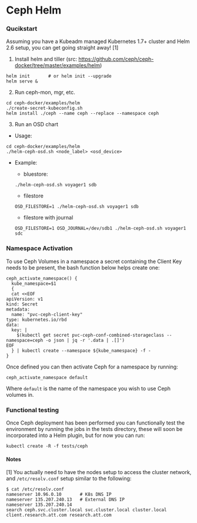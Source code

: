 # Ceph Helm

### Qucikstart

Assuming you have a Kubeadm managed Kubernetes 1.7+ cluster and Helm 2.6 setup, you can get going straight away! [1]

1. Install helm and tiller
(src: https://github.com/ceph/ceph-docker/tree/master/examples/helm)
```
helm init       # or helm init --upgrade
helm serve &
```

2. Run ceph-mon, mgr, etc. 
```
cd ceph-docker/examples/helm
./create-secret-kubeconfig.sh
helm install ./ceph --name ceph --replace --namespace ceph
```

3. Run an OSD chart
- Usage:
```
cd ceph-docker/examples/helm
./helm-ceph-osd.sh <node_label> <osd_device>
```

- Example:
   - bluestore:
   ```
   ./helm-ceph-osd.sh voyager1 sdb
   ```

   - filestore
   ```
   OSD_FILESTORE=1 ./helm-ceph-osd.sh voyager1 sdb
   ```

   - filestore with journal
   ```
   OSD_FILESTORE=1 OSD_JOURNAL=/dev/sdb1 ./helm-ceph-osd.sh voyager1 sdc
   ```

### Namespace Activation

To use Ceph Volumes in a namespace a secret containing the Client Key needs to be present, the bash function below helps create one:

```
ceph_activate_namespace() {
  kube_namespace=$1
  {
  cat <<EOF
apiVersion: v1
kind: Secret
metadata:
  name: "pvc-ceph-client-key"
type: kubernetes.io/rbd
data:
  key: |
    $(kubectl get secret pvc-ceph-conf-combined-storageclass --namespace=ceph -o json | jq -r '.data | .[]')
EOF
  } | kubectl create --namespace ${kube_namespace} -f -
}
```

Once defined you can then activate Ceph for a namespace by running:

```
ceph_activate_namespace default
```

Where `default` is the name of the namespace you wish to use Ceph volumes in.

### Functional testing

Once Ceph deployment has been performed you can functionally test the environment by running the jobs in the tests directory, these will soon be incorporated into a Helm plugin, but for now you can run:

```
kubectl create -R -f tests/ceph
```


#### Notes
[1] You actually need to have the nodes setup to access the cluster network, and `/etc/resolv.conf` setup similar to the following:
```
$ cat /etc/resolv.conf
nameserver 10.96.0.10		# K8s DNS IP
nameserver 135.207.240.13	# External DNS IP
nameserver 135.207.240.14
search ceph.svc.cluster.local svc.cluster.local cluster.local client.research.att.com research.att.com
```
